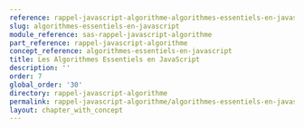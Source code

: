 ```yaml
---
reference: rappel-javascript-algorithme-algorithmes-essentiels-en-javascript
slug: algorithmes-essentiels-en-javascript
module_reference: sas-rappel-javascript-algorithme
part_reference: rappel-javascript-algorithme
concept_reference: algorithmes-essentiels-en-javascript
title: Les Algorithmes Essentiels en JavaScript
description: ''
order: 7
global_order: '30'
directory: rappel-javascript-algorithme
permalink: rappel-javascript-algorithme/algorithmes-essentiels-en-javascript
layout: chapter_with_concept
---
```

